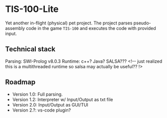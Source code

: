# TIS-100-Lite

Yet another in-flight (physical) pet project. The project parses pseudo-assembly code in the game `TIS-100` and executes the code with provided input.

## Technical stack

Parsing: SWI-Prolog v8.0.3
Runtime: c++? Java? SALSA???  <!-- just realized this is a multithreaded runtime so salsa may actually be useful?? !>

## Roadmap

- Version 1.0: Full parsing.
- Version 1.2: Interpreter w/ Input/Output as txt file
- Version 2.0: Input/Output as GUI/TUI
- Version 2.?: vs-code plugin?